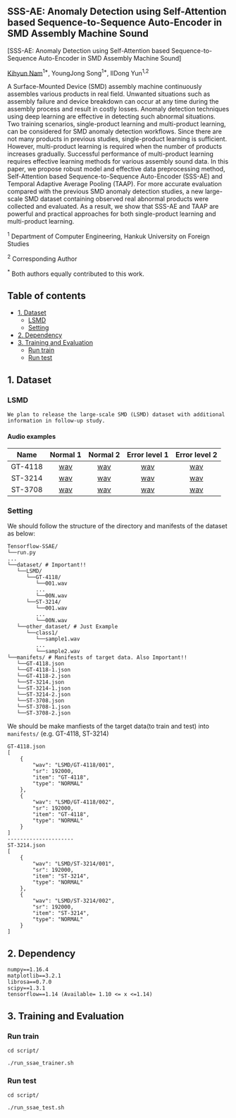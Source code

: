 ## SSS-AE: Anomaly Detection using Self-Attention based Sequence-to-Sequence Auto-Encoder in SMD Assembly Machine Sound
[SSS-AE: Anomaly Detection using Self-Attention based Sequence-to-Sequence Auto-Encoder in SMD Assembly Machine Sound]

[Kihyun Nam](https://github.com/DevKiHyun)<sup>1*</sup>, YoungJong Song<sup>1*</sup>, IlDong Yun<sup>1,2</sup> 

A Surface-Mounted Device (SMD) assembly machine continuously assembles various products in real field. Unwanted situations such as assembly failure and device breakdown can occur at any time during the assembly process and result in costly losses. Anomaly detection techniques using deep learning are effective in detecting such abnormal situations. Two training scenarios, single-product learning and multi-product learning, can be considered for SMD anomaly detection workflows. Since there are not many products in previous studies, single-product learning is sufficient. However, multi-product learning is required when the number of products increases gradually. Successful performance of multi-product learning requires effective learning methods for various assembly sound data. In this paper, we propose robust model and effective data preprocessing method, Self-Attention based Sequence-to-Sequence Auto-Encoder (SSS-AE) and Temporal Adaptive Average Pooling (TAAP). For more accurate evaluation compared with the previous SMD anomaly detection studies, a new large-scale SMD dataset containing observed real abnormal products were collected and evaluated. As a result, we show that SSS-AE and TAAP are powerful and practical approaches for both single-product learning and multi-product learning.

<sup>1</sup> Department of Computer Engineering, Hankuk University on Foreign Studies <p>
<sup>2</sup> Corresponding Author <p>
<sup>*</sup> Both authors equally contributed to this work.
  

## Table of contents 
* [1. Dataset](#1-dataset)
    + [LSMD](#lsmd)
    + [Setting](#setting)
* [2. Dependency](#2-dependency)
* [3. Training and Evaluation](#3-training-and-evaluation)
    + [Run train](#run-train)
    + [Run test](#run-test)

## 1. Dataset

### LSMD
```
We plan to release the large-scale SMD (LSMD) dataset with additional information in follow-up study.
```

#### Audio examples

| Name | Normal 1 | Normal 2 | Error level 1 | Error level 2|
| :---: | :-----: | :------: | :------------: | :-----------: |
| GT-4118 | [wav](https://github.com/HUFS-VLab/Tensorflow-SSAE/blob/master/dataset/LSMD/GT-4118/001.wav) | [wav](https://github.com/HUFS-VLab/Tensorflow-SSAE/blob/master/dataset/LSMD/GT-4118/002.wav) | [wav](https://github.com/HUFS-VLab/Tensorflow-SSAE/blob/master/dataset/LSMD/GT-4118-1/001.wav) | [wav](https://github.com/HUFS-VLab/Tensorflow-SSAE/blob/master/dataset/LSMD/GT-4118-2/001.wav) |
| ST-3214 | [wav](https://github.com/HUFS-VLab/Tensorflow-SSAE/blob/master/dataset/LSMD/ST-3214/001.wav) | [wav](https://github.com/HUFS-VLab/Tensorflow-SSAE/blob/master/dataset/LSMD/ST-3214/002.wav) | [wav](https://github.com/HUFS-VLab/Tensorflow-SSAE/blob/master/dataset/LSMD/ST-3214-1/001.wav) | [wav](https://github.com/HUFS-VLab/Tensorflow-SSAE/blob/master/dataset/LSMD/ST-3214-2/001.wav) |
| ST-3708 | [wav](https://github.com/HUFS-VLab/Tensorflow-SSAE/blob/master/dataset/LSMD/ST-3708/001.wav) | [wav](https://github.com/HUFS-VLab/Tensorflow-SSAE/blob/master/dataset/LSMD/ST-3708/002.wav) | [wav](https://github.com/HUFS-VLab/Tensorflow-SSAE/blob/master/dataset/LSMD/ST-3708-1/001.wav) | [wav](https://github.com/HUFS-VLab/Tensorflow-SSAE/blob/master/dataset/LSMD/ST-3708-2/001.wav) |


### Setting
We should follow the structure of the directory and manifests of the dataset as below:

```
Tensorflow-SSAE/
└──run.py
...
└──dataset/ # Important!!
   └──LSMD/
      └──GT-4118/
         └──001.wav
         ...
         └──00N.wav
      └──ST-3214/
         └──001.wav
         ...
         └──00N.wav
   └──other_dataset/ # Just Example 
      └──class1/
         └──sample1.wav
         ...
         └──sample2.wav
└──manifets/ # Manifests of target data. Also Important!!
   └──GT-4118.json
   └──GT-4118-1.json
   └──GT-4118-2.json
   └──ST-3214.json
   └──ST-3214-1.json
   └──ST-3214-2.json
   └──ST-3708.json
   └──ST-3708-1.json
   └──ST-3708-2.json
```

We should be make manfiests of the target data(to train and test) into `manifests/` (e.g. GT-4118, ST-3214)
```
GT-4118.json
[
    {
        "wav": "LSMD/GT-4118/001",
        "sr": 192000,
        "item": "GT-4118",
        "type": "NORMAL"
    },
    {
        "wav": "LSMD/GT-4118/002",
        "sr": 192000,
        "item": "GT-4118",
        "type": "NORMAL"
    }
]
---------------------
ST-3214.json
[
    {
        "wav": "LSMD/ST-3214/001",
        "sr": 192000,
        "item": "ST-3214",
        "type": "NORMAL"
    },
    {
        "wav": "LSMD/ST-3214/002",
        "sr": 192000,
        "item": "ST-3214",
        "type": "NORMAL"
    }
]
```

## 2. Dependency
```
numpy==1.16.4
matplotlib==3.2.1
librosa==0.7.0
scipy==1.3.1
tensorflow==1.14 (Available= 1.10 <= x <=1.14)
```

## 3. Training and Evaluation

### Run train

```
cd script/

./run_ssae_trainer.sh
```

### Run test
```
cd script/

./run_ssae_test.sh
```
